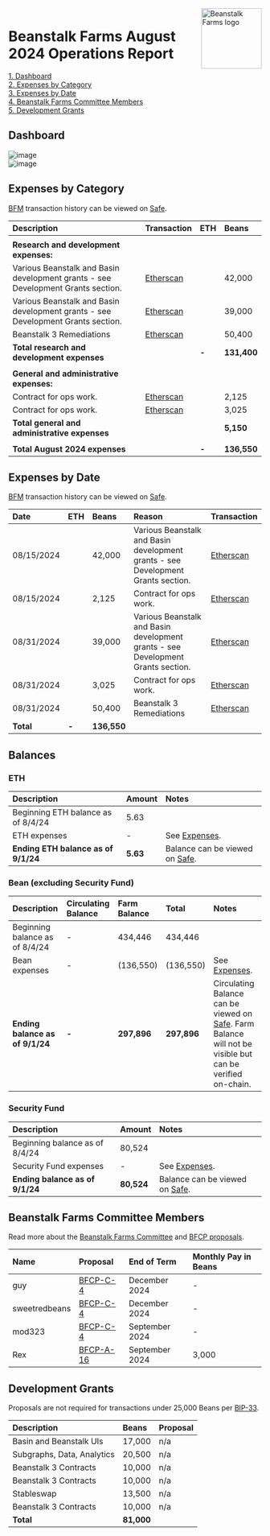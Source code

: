 <img src="https://arweave.net/jT_5PRnlx5T4olxEPanXO9m6ur5ho341aY4cmp9YNuM" alt="Beanstalk Farms logo" align="right" width="120" />

# Beanstalk Farms August 2024 Operations Report

[1. Dashboard](#dashboard)  
[2. Expenses by Category](#expenses-by-category)  
[3. Expenses by Date](#expenses-by-date)  
[4. Beanstalk Farms Committee Members](#beanstalk-farms-committee-members)  
[5. Development Grants](#development-grants)  

## Dashboard

![image](https://arweave.net/6vvsiOuHnLW79ifLCcj_l1JxFuch9-dwlxF7V8iLKkQ)  
![image](https://arweave.net/RGMXDsrbRjgjixKzl4Z7v42BrDV3bS5F42VAU8iyi9c)  

## Expenses by Category

[BFM](https://docs.bean.money/almanac/governance/beanstalk-farms/bfm-dashboard) transaction history can be viewed on [Safe](https://app.safe.global/eth:0x21DE18B6A8f78eDe6D16C50A167f6B222DC08DF7/transactions/history).

| Description                                                                      | Transaction                                                                                             | ETH   | Beans       |
| :------------------------------------------------------------------------------- | :------------------------------------------------------------------------------------------------------ | :---- | :---------- |
|                                                                                  |                                                                                                         |       |             |
| **Research and development expenses:**                                           |                                                                                                         |       |             |
| Various Beanstalk and Basin development grants - see Development Grants section. | [Etherscan](https://etherscan.io/tx/0x18322ce7e9f9704052b41f4ea227e4998f645b5fbb585c745a9ce6e13620a36d) |       | 42,000      |
| Various Beanstalk and Basin development grants - see Development Grants section. | [Etherscan](https://etherscan.io/tx/0xa901ff1295278d3971a8ead17c02f03fe7b1c6f155bf28de20bf83e9a75d296d) |       | 39,000      |
| Beanstalk 3 Remediations                                                         | [Etherscan](https://etherscan.io/tx/0xa901ff1295278d3971a8ead17c02f03fe7b1c6f155bf28de20bf83e9a75d296d) |       | 50,400      |
| **Total research and development expenses**                                      |                                                                                                         | **-** | **131,400** |
|                                                                                  |                                                                                                         |       |             |
| **General and administrative expenses:**                                         |                                                                                                         |       |             |
| Contract for ops work.                                                           | [Etherscan](https://etherscan.io/tx/0x18322ce7e9f9704052b41f4ea227e4998f645b5fbb585c745a9ce6e13620a36d) |       | 2,125       |
| Contract for ops work.                                                           | [Etherscan](https://etherscan.io/tx/0xa901ff1295278d3971a8ead17c02f03fe7b1c6f155bf28de20bf83e9a75d296d) |       | 3,025       |
| **Total general and administrative expenses**                                    |                                                                                                         |       | **5,150**   |
|                                                                                  |                                                                                                         |       |             |
| **Total August 2024 expenses**                                                   |                                                                                                         | **-** | **136,550** |

## Expenses by Date

[BFM](https://docs.bean.money/almanac/governance/beanstalk-farms/bfm-dashboard) transaction history can be viewed on [Safe](https://app.safe.global/eth:0x21DE18B6A8f78eDe6D16C50A167f6B222DC08DF7/transactions/history).

| Date       | ETH   | Beans       | Reason                                                                           | Transaction                                                                                             |
| :--------- | :---- | :---------- | :------------------------------------------------------------------------------- | :------------------------------------------------------------------------------------------------------ |
| 08/15/2024 |       | 42,000      | Various Beanstalk and Basin development grants - see Development Grants section. | [Etherscan](https://etherscan.io/tx/0x18322ce7e9f9704052b41f4ea227e4998f645b5fbb585c745a9ce6e13620a36d) |
| 08/15/2024 |       | 2,125       | Contract for ops work.                                                           | [Etherscan](https://etherscan.io/tx/0x18322ce7e9f9704052b41f4ea227e4998f645b5fbb585c745a9ce6e13620a36d) |
| 08/31/2024 |       | 39,000      | Various Beanstalk and Basin development grants - see Development Grants section. | [Etherscan](https://etherscan.io/tx/0xa901ff1295278d3971a8ead17c02f03fe7b1c6f155bf28de20bf83e9a75d296d) |
| 08/31/2024 |       | 3,025       | Contract for ops work.                                                           | [Etherscan](https://etherscan.io/tx/0xa901ff1295278d3971a8ead17c02f03fe7b1c6f155bf28de20bf83e9a75d296d) |
| 08/31/2024 |       | 50,400      | Beanstalk 3 Remediations                                                         | [Etherscan](https://etherscan.io/tx/0xa901ff1295278d3971a8ead17c02f03fe7b1c6f155bf28de20bf83e9a75d296d) |
| **Total**  | **-** | **136,550** |                                                                                  |                                                                                                         |

## Balances

### ETH

| Description                         | Amount   | Notes                                                                                                             |
| :---------------------------------- | :------- | :---------------------------------------------------------------------------------------------------------------- |
| Beginning ETH balance as of 8/4/24  | 5.63     |                                                                                                                   |
| ETH expenses                        | -        | See [Expenses](#expenses-by-category).                                                                            |
| **Ending ETH balance as of 9/1/24** | **5.63** | Balance can be viewed on [Safe](https://app.safe.global/eth:0x21DE18B6A8f78eDe6D16C50A167f6B222DC08DF7/balances). |

### Bean (excluding Security Fund)

| Description                     | Circulating Balance | Farm Balance | Total       | Notes                                                                                                                                                                                        |
| :------------------------------ | :------------------ | :----------- | :---------- | :------------------------------------------------------------------------------------------------------------------------------------------------------------------------------------------- |
| Beginning balance as of 8/4/24  | -                   | 434,446      | 434,446     |                                                                                                                                                                                              |
| Bean expenses                   | -                   | (136,550)    | (136,550)   | See [Expenses](#expenses-by-category).                                                                                                                                                       |
| **Ending balance as of 9/1/24** | **-**               | **297,896**  | **297,896** | Circulating Balance can be viewed on [Safe](https://app.safe.global/eth:0x21DE18B6A8f78eDe6D16C50A167f6B222DC08DF7/balances). Farm Balance will not be visible but can be verified on-chain. |

### Security Fund

| Description                     | Amount     | Notes                                                                                                             |
| :------------------------------ | :--------- | :---------------------------------------------------------------------------------------------------------------- |
| Beginning balance as of 8/4/24  | 80,524     |                                                                                                                   |
| Security Fund expenses          | -          | See [Expenses](#expenses-by-category).                                                                            |
| **Ending balance as of 9/1/24** | **80,524** | Balance can be viewed on [Safe](https://app.safe.global/eth:0x21DE18B6A8f78eDe6D16C50A167f6B222DC08DF7/balances). |

## Beanstalk Farms Committee Members

Read more about the [Beanstalk Farms Committee](https://docs.bean.money/almanac/governance/beanstalk-farms#beanstalk-farms-committee) and [BFCP proposals](https://docs.bean.money/almanac/governance/proposals#bfcp).

| Name          | Proposal                                                                     | End of Term    | Monthly Pay in Beans |
| :------------ | :--------------------------------------------------------------------------- | :------------- | :------------------- |
| guy           | [BFCP-C-4](https://arweave.net/DcWYtmUXfFk3wXEN7vr-bsHjXro6PoNV6XdrKtYDgJE)  | December 2024  | -                    |
| sweetredbeans | [BFCP-C-4](https://arweave.net/DcWYtmUXfFk3wXEN7vr-bsHjXro6PoNV6XdrKtYDgJE)  | December 2024  | -                    |
| mod323        | [BFCP-C-4](https://arweave.net/DcWYtmUXfFk3wXEN7vr-bsHjXro6PoNV6XdrKtYDgJE)  | September 2024 | -                    |
| Rex           | [BFCP-A-16](https://arweave.net/HhOwYuvz2a3cWt-_KQjf6sWMaD8qZpzRJmL-fw5O3qs) | September 2024 | 3,000                |

## Development Grants

Proposals are not required for transactions under 25,000 Beans per [BIP-33](https://arweave.net/-iklnExU_oJl3N2Lh0wnnGqeT8cTV0L6d6YOpbn2iKc#governance).

| Description                | Beans      | Proposal |
| :------------------------- | :--------- | :------- |
| Basin and Beanstalk UIs    | 17,000     | n/a      |
| Subgraphs, Data, Analytics | 20,500     | n/a      |
| Beanstalk 3 Contracts      | 10,000     | n/a      |
| Beanstalk 3 Contracts      | 10,000     | n/a      |
| Stableswap                 | 13,500     | n/a      |
| Beanstalk 3 Contracts      | 10,000     | n/a      |
| **Total**                  | **81,000** |          |
